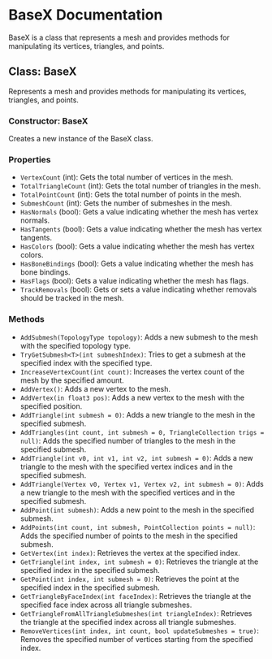 # BaseX Documentation

BaseX is a class that represents a mesh and provides methods for manipulating its vertices, triangles, and points.

## Class: BaseX

Represents a mesh and provides methods for manipulating its vertices, triangles, and points.

### Constructor: BaseX

Creates a new instance of the BaseX class.

### Properties

- `VertexCount` (int): Gets the total number of vertices in the mesh.
- `TotalTriangleCount` (int): Gets the total number of triangles in the mesh.
- `TotalPointCount` (int): Gets the total number of points in the mesh.
- `SubmeshCount` (int): Gets the number of submeshes in the mesh.
- `HasNormals` (bool): Gets a value indicating whether the mesh has vertex normals.
- `HasTangents` (bool): Gets a value indicating whether the mesh has vertex tangents.
- `HasColors` (bool): Gets a value indicating whether the mesh has vertex colors.
- `HasBoneBindings` (bool): Gets a value indicating whether the mesh has bone bindings.
- `HasFlags` (bool): Gets a value indicating whether the mesh has flags.
- `TrackRemovals` (bool): Gets or sets a value indicating whether removals should be tracked in the mesh.

### Methods

- `AddSubmesh(TopologyType topology)`: Adds a new submesh to the mesh with the specified topology type.
- `TryGetSubmesh<T>(int submeshIndex)`: Tries to get a submesh at the specified index with the specified type.
- `IncreaseVertexCount(int count)`: Increases the vertex count of the mesh by the specified amount.
- `AddVertex()`: Adds a new vertex to the mesh.
- `AddVertex(in float3 pos)`: Adds a new vertex to the mesh with the specified position.
- `AddTriangle(int submesh = 0)`: Adds a new triangle to the mesh in the specified submesh.
- `AddTriangles(int count, int submesh = 0, TriangleCollection trigs = null)`: Adds the specified number of triangles to the mesh in the specified submesh.
- `AddTriangle(int v0, int v1, int v2, int submesh = 0)`: Adds a new triangle to the mesh with the specified vertex indices and in the specified submesh.
- `AddTriangle(Vertex v0, Vertex v1, Vertex v2, int submesh = 0)`: Adds a new triangle to the mesh with the specified vertices and in the specified submesh.
- `AddPoint(int submesh)`: Adds a new point to the mesh in the specified submesh.
- `AddPoints(int count, int submesh, PointCollection points = null)`: Adds the specified number of points to the mesh in the specified submesh.
- `GetVertex(int index)`: Retrieves the vertex at the specified index.
- `GetTriangle(int index, int submesh = 0)`: Retrieves the triangle at the specified index in the specified submesh.
- `GetPoint(int index, int submesh = 0)`: Retrieves the point at the specified index in the specified submesh.
- `GetTriangleByFaceIndex(int faceIndex)`: Retrieves the triangle at the specified face index across all triangle submeshes.
- `GetTriangleFromAllTriangleSubmeshes(int triangleIndex)`: Retrieves the triangle at the specified index across all triangle submeshes.
- `RemoveVertices(int index, int count, bool updateSubmeshes = true)`: Removes the specified number of vertices starting from the specified index.


